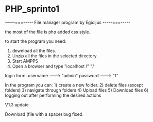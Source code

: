 # PHP_sprinto1

-----===----- File manager program by Egidijus -----===-----

the most of the file is php added css style.

to start the program you need:
1) download all the files. 
2) Unzip all the files in the selected directory. 
3) Start AMPPS
4) Open a browser and type "localhost /" <selected folder> "/

login form:
username ---> "admin"
password ---> "1"

In the program you can: 1) create a new folder.
2) delete files (except folders)
3) navigate through folders
4) Upload files
5) Download files
6) logging out after performing the desired actions


V1.3 update

Download (file with a space) bug fixed.
